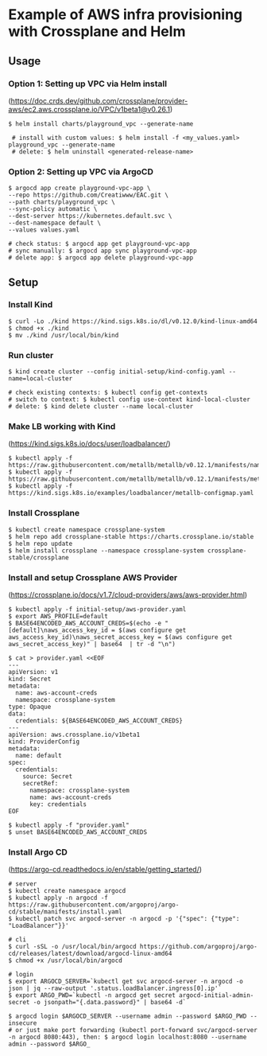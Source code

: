# Example of AWS infra provisioning with Crossplane and Helm

## Usage

### Option 1: Setting up VPC via Helm install
(https://doc.crds.dev/github.com/crossplane/provider-aws/ec2.aws.crossplane.io/VPC/v1beta1@v0.26.1)
```
$ helm install charts/playground_vpc --generate-name

 # install with custom values: $ helm install -f <my_values.yaml> playground_vpc --generate-name
 # delete: $ helm uninstall <generated-release-name>
```
### Option 2: Setting up VPC via ArgoCD
 ```
$ argocd app create playground-vpc-app \
--repo https://github.com/Creatiwww/EAC.git \
--path charts/playground_vpc \
--sync-policy automatic \
--dest-server https://kubernetes.default.svc \
--dest-namespace default \
--values values.yaml

# check status: $ argocd app get playground-vpc-app
# sync manually: $ argocd app sync playground-vpc-app
# delete app: $ argocd app delete playground-vpc-app
```

## Setup

### Install Kind
```
$ curl -Lo ./kind https://kind.sigs.k8s.io/dl/v0.12.0/kind-linux-amd64
$ chmod +x ./kind
$ mv ./kind /usr/local/bin/kind
```

### Run cluster
```
$ kind create cluster --config initial-setup/kind-config.yaml --name=local-cluster

# check existing contexts: $ kubectl config get-contexts
# switch to context: $ kubectl config use-context kind-local-cluster
# delete: $ kind delete cluster --name local-cluster
```

### Make LB working with Kind
(https://kind.sigs.k8s.io/docs/user/loadbalancer/)
```
$ kubectl apply -f https://raw.githubusercontent.com/metallb/metallb/v0.12.1/manifests/namespace.yaml
$ kubectl apply -f https://raw.githubusercontent.com/metallb/metallb/v0.12.1/manifests/metallb.yaml
$ kubectl apply -f https://kind.sigs.k8s.io/examples/loadbalancer/metallb-configmap.yaml
```

### Install Crossplane
```
$ kubectl create namespace crossplane-system
$ helm repo add crossplane-stable https://charts.crossplane.io/stable
$ helm repo update
$ helm install crossplane --namespace crossplane-system crossplane-stable/crossplane

```
### Install and setup Crossplane AWS Provider
(https://crossplane.io/docs/v1.7/cloud-providers/aws/aws-provider.html)
```
$ kubectl apply -f initial-setup/aws-provider.yaml
$ export AWS_PROFILE=default
$ BASE64ENCODED_AWS_ACCOUNT_CREDS=$(echo -e "[default]\naws_access_key_id = $(aws configure get aws_access_key_id)\naws_secret_access_key = $(aws configure get aws_secret_access_key)" | base64  | tr -d "\n")

$ cat > provider.yaml <<EOF
---
apiVersion: v1
kind: Secret
metadata:
  name: aws-account-creds
  namespace: crossplane-system
type: Opaque
data:
  credentials: ${BASE64ENCODED_AWS_ACCOUNT_CREDS}
---
apiVersion: aws.crossplane.io/v1beta1
kind: ProviderConfig
metadata:
  name: default
spec:
  credentials:
    source: Secret
    secretRef:
      namespace: crossplane-system
      name: aws-account-creds
      key: credentials
EOF

$ kubectl apply -f "provider.yaml"
$ unset BASE64ENCODED_AWS_ACCOUNT_CREDS
```

### Install Argo CD
(https://argo-cd.readthedocs.io/en/stable/getting_started/)
 ```
# server
$ kubectl create namespace argocd
$ kubectl apply -n argocd -f https://raw.githubusercontent.com/argoproj/argo-cd/stable/manifests/install.yaml
$ kubectl patch svc argocd-server -n argocd -p '{"spec": {"type": "LoadBalancer"}}'

# cli
$ curl -sSL -o /usr/local/bin/argocd https://github.com/argoproj/argo-cd/releases/latest/download/argocd-linux-amd64
$ chmod +x /usr/local/bin/argocd

# login
$ export ARGOCD_SERVER=`kubectl get svc argocd-server -n argocd -o json | jq --raw-output '.status.loadBalancer.ingress[0].ip'`
$ export ARGO_PWD=`kubectl -n argocd get secret argocd-initial-admin-secret -o jsonpath="{.data.password}" | base64 -d`

$ argocd login $ARGOCD_SERVER --username admin --password $ARGO_PWD --insecure
# or just make port forwarding (kubectl port-forward svc/argocd-server -n argocd 8080:443), then: $ argocd login localhost:8080 --username admin --password $ARGO_
```
